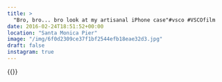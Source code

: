 ```yaml
---
title: >
  "Bro, bro... bro look at my artisanal iPhone case"#vsco #VSCOfilm
date: 2016-02-24T18:51:52+00:00
location: "Santa Monica Pier"
image: "/img/6f0d2309ce37f1bf2544efb18eae32d3.jpg"
draft: false
instagram: true
---
```


{{<photo src="/img/6f0d2309ce37f1bf2544efb18eae32d3.jpg">}}
